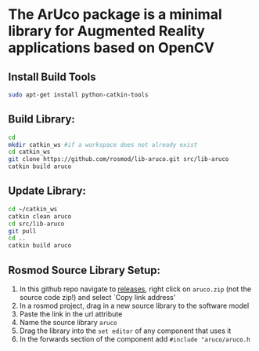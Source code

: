 The ArUco package is a minimal library for Augmented Reality applications based on OpenCV
=================================

Install Build Tools
-------------------------

```bash
sudo apt-get install python-catkin-tools
```

Build Library:
-------------

```bash
cd
mkdir catkin_ws #if a workspace does not already exist
cd catkin_ws
git clone https://github.com/rosmod/lib-aruco.git src/lib-aruco
catkin build aruco
```

Update Library:
-----------------

```bash
cd ~/catkin_ws
catkin clean aruco
cd src/lib-aruco
git pull
cd ..
catkin build aruco
```


Rosmod Source Library Setup:
-------------------------------

1. In this github repo navigate to [releases](https://github.com/rosmod/lib-aruco/releases), right click on `aruco.zip` (not the source code zip!) and select `Copy link address'
2. In a rosmod project, drag in a new source library to the software model
3. Paste the link in the url attribute
4. Name the source library `aruco`
5. Drag the library into the `set editor` of any component that uses it
6. In the forwards section of the component add `#include "aruco/aruco.h`

